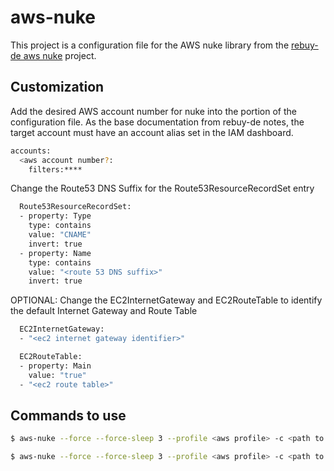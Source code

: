 # aws-nuke

This project is a configuration file for the AWS nuke library from the [rebuy-de aws nuke](https://github.com/rebuy-de/aws-nuke) project.

## Customization

Add the desired AWS account number for nuke into the portion of the configuration file. As the base documentation from rebuy-de notes, the target account must have an account alias set in the IAM dashboard.

```bash
accounts:
  <aws account number?:
    filters:****
```

Change the Route53 DNS Suffix for the Route53ResourceRecordSet entry

```bash
  Route53ResourceRecordSet:
  - property: Type
    type: contains
    value: "CNAME"
    invert: true
  - property: Name
    type: contains
    value: "<route 53 DNS suffix>"
    invert: true
```

OPTIONAL: Change the EC2InternetGateway and EC2RouteTable to identify the default Internet Gateway and Route Table 

```bash
  EC2InternetGateway:
  - "<ec2 internet gateway identifier>"
```

```bash
  EC2RouteTable:
  - property: Main
    value: "true"
  - "<ec2 route table>"
```

## Commands to use

```bash
$ aws-nuke --force --force-sleep 3 --profile <aws profile> -c <path to configuration file>
```

```bash
$ aws-nuke --force --force-sleep 3 --profile <aws profile> -c <path to configuration files> --no-dry-run
```


